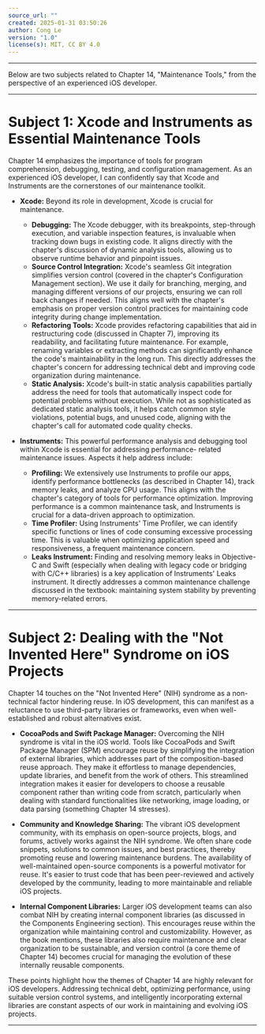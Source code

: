 ```yaml
---
source_url: ""
created: 2025-01-31 03:50:26
author: Cong Le
version: "1.0"
license(s): MIT, CC BY 4.0
---
```



---


Below are two subjects related to Chapter 14, "Maintenance Tools," from the perspective of an experienced iOS developer.


----


# Subject 1: Xcode and Instruments as Essential Maintenance Tools

Chapter 14 emphasizes the importance of tools for program comprehension, debugging, testing, and configuration management. As an experienced iOS developer, I can confidently say that Xcode and Instruments are the cornerstones of our maintenance toolkit.

* **Xcode:**  Beyond its role in development, Xcode is crucial for maintenance.  
    * **Debugging:** The Xcode debugger, with its breakpoints, step-through execution, and variable inspection features, is invaluable when tracking down bugs in existing code.  It aligns directly with the chapter's discussion of dynamic analysis tools, allowing us to observe runtime behavior and pinpoint issues.
    * **Source Control Integration:** Xcode's seamless Git integration simplifies version control (covered in the chapter's Configuration Management section).  We use it daily for branching, merging, and managing different versions of our projects, ensuring we can roll back changes if needed. This aligns well with the chapter's emphasis on proper version control practices for maintaining code integrity during change implementation.
    * **Refactoring Tools:** Xcode provides refactoring capabilities that aid in restructuring code (discussed in Chapter 7), improving its readability, and facilitating future maintenance. For example, renaming variables or extracting methods can significantly enhance the code's maintainability in the long run. This directly addresses the chapter's concern for addressing technical debt and improving code organization during maintenance.
    * **Static Analysis:** Xcode's built-in static analysis capabilities partially address the need for tools that automatically inspect code for potential problems without execution. While not as sophisticated as dedicated static analysis tools, it helps catch common style violations, potential bugs, and unused code, aligning with the chapter's call for automated code quality checks.

*   **Instruments:** This powerful performance analysis and debugging tool within Xcode is essential for addressing performance- related maintenance issues. Aspects it help address include:
    *   **Profiling:** We extensively use Instruments to profile our apps, identify performance bottlenecks (as described in Chapter 14), track memory leaks, and analyze CPU usage. This aligns with the chapter's category of tools for performance optimization.  Improving performance is a common maintenance task, and Instruments is crucial for a data-driven approach to optimization.
    *   **Time Profiler:** Using Instruments' Time Profiler, we can identify specific functions or lines of code consuming excessive processing time.  This is valuable when optimizing application speed and responsiveness, a frequent maintenance concern.
    *   **Leaks Instrument:**  Finding and resolving memory leaks in Objective-C and Swift (especially when dealing with legacy code or bridging with C/C++ libraries) is a key application of Instruments' Leaks instrument.  It directly addresses a common maintenance challenge discussed in the textbook: maintaining system stability by preventing memory-related errors.

---


# Subject 2: Dealing with the "Not Invented Here" Syndrome on iOS Projects

Chapter 14 touches on the "Not Invented Here" (NIH) syndrome as a non-technical factor hindering reuse.  In iOS development, this can manifest as a reluctance to use third-party libraries or frameworks, even when well-established and robust alternatives exist.  

* **CocoaPods and Swift Package Manager:** Overcoming the NIH syndrome is vital in the iOS world. Tools like CocoaPods and Swift Package Manager (SPM) encourage reuse by simplifying the integration of external libraries, which addresses part of the composition-based reuse approach.  They make it effortless to manage dependencies, update libraries, and benefit from the work of others.  This streamlined integration makes it easier for developers to choose a reusable component rather than writing code from scratch, particularly when dealing with standard functionalities like networking, image loading, or data parsing (something Chapter 14 stresses).

* **Community and Knowledge Sharing:**  The vibrant iOS development community, with its emphasis on open-source projects, blogs, and forums, actively works against the NIH syndrome. We often share code snippets, solutions to common issues, and best practices, thereby promoting reuse and lowering maintenance burdens. The availability of well-maintained open-source components is a powerful motivator for reuse. It's easier to trust code that has been peer-reviewed and actively developed by the community, leading to more maintainable and reliable iOS projects.

*   **Internal Component Libraries:** Larger iOS development teams can also combat NIH by creating internal component libraries (as discussed in the Components Engineering section).  This encourages reuse within the organization while maintaining control and customizability.  However, as the book mentions, these libraries also require maintenance and clear organization to be sustainable, and version control (a core theme of Chapter 14) becomes crucial for managing the evolution of these internally reusable components.

These points highlight how the themes of Chapter 14 are highly relevant for iOS developers. Addressing technical debt, optimizing performance, using suitable version control systems, and intelligently incorporating external libraries are constant aspects of our work in maintaining and evolving iOS projects.




---
